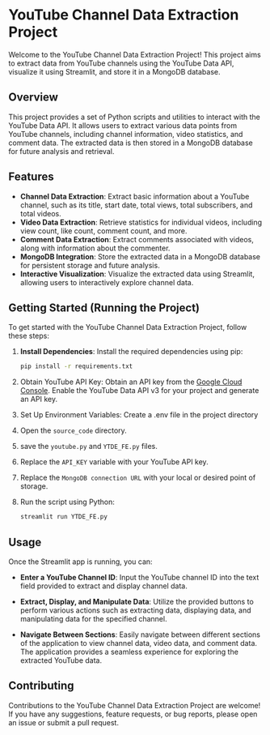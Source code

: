 # YouTube Channel Data Extraction Project

Welcome to the YouTube Channel Data Extraction Project! This project aims to extract data from YouTube channels using the YouTube Data API, visualize it using Streamlit, and store it in a MongoDB database.

## Overview

This project provides a set of Python scripts and utilities to interact with the YouTube Data API. It allows users to extract various data points from YouTube channels, including channel information, video statistics, and comment data. The extracted data is then stored in a MongoDB database for future analysis and retrieval.

## Features

- **Channel Data Extraction**: Extract basic information about a YouTube channel, such as its title, start date, total views, total subscribers, and total videos.
- **Video Data Extraction**: Retrieve statistics for individual videos, including view count, like count, comment count, and more.
- **Comment Data Extraction**: Extract comments associated with videos, along with information about the commenter.
- **MongoDB Integration**: Store the extracted data in a MongoDB database for persistent storage and future analysis.
- **Interactive Visualization**: Visualize the extracted data using Streamlit, allowing users to interactively explore channel data.

## Getting Started (Running the Project)

To get started with the YouTube Channel Data Extraction Project, follow these steps:

1. **Install Dependencies**: Install the required dependencies using pip:

   ```bash
   pip install -r requirements.txt
   
2. Obtain YouTube API Key: Obtain an API key from the [Google Cloud Console](https://console.cloud.google.com/). Enable the YouTube Data API v3 for your project and generate an API key.

3. Set Up Environment Variables: Create a .env file in the project directory 

4. Open the `source_code` directory.
   
5. save the `youtube.py` and `YTDE_FE.py` files.

6. Replace the `API_KEY` variable with your YouTube API key.

7. Replace the `MongoDB connection URL` with your local or desired point of storage.

8. Run the script using Python:

   ```bash
   streamlit run YTDE_FE.py


## Usage

Once the Streamlit app is running, you can:

- **Enter a YouTube Channel ID**: Input the YouTube channel ID into the text field provided to extract and display channel data.

- **Extract, Display, and Manipulate Data**: Utilize the provided buttons to perform various actions such as extracting data, displaying data, and manipulating data for the specified channel.

- **Navigate Between Sections**: Easily navigate between different sections of the application to view channel data, video data, and comment data. The application provides a seamless experience for exploring the extracted YouTube data.


## Contributing

Contributions to the YouTube Channel Data Extraction Project are welcome! If you have any suggestions, feature requests, or bug reports, please open an issue or submit a pull request.

